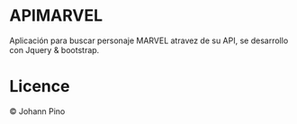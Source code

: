 # APIMARVEL
Aplicación para buscar personaje MARVEL atravez de su API, se desarrollo con Jquery & bootstrap.

# Licence

© Johann Pino
